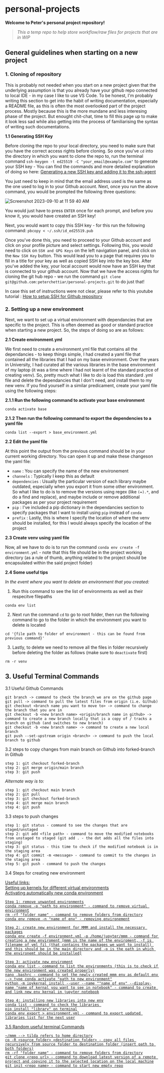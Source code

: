 # personal-projects

**Welcome to Peter's personal project repository!**

> _This a temp repo to help store workflow/raw files for projects that are in WIP_

## General guidelines when starting on a new project

### 1. Cloning of repository

This is probably not needed when you start on a new project given that the underlying assumption is that you already have your github repo connected to local IDE - in my case I like to use VS Code. To be honest, I'm probably writing this section to get into the habit of writing documentation, especially a README file, as this is often the most overlooked part of the project process. Mostly because this is the more mundane and less interesing phase of the project. But enought chit-chat, time to fill this page up to make it look less sad while also getting into the process of familiarising the syntax of writing such documentations.

**1.1 Generating SSH Key**

Before cloning the repo to your local directory, you need to make sure that you have the correct access rights before cloning. So once you've `cd` into the directory in which you want to clone the repo to, run the terminal command `ssh-keygen -t ed25519 -C "your_email@example.com"` to generate your SSH key - You can find the commands and more detailed explanation of doing so here: [Generating a new SSH key and adding it to the ssh-agent](https://docs.github.com/en/authentication/connecting-to-github-with-ssh/generating-a-new-ssh-key-and-adding-it-to-the-ssh-agent)

You just need to keep in mind that the email address used is the same as the one used to log in to your Github account. Next, once you run the above command, you would be prompted the following three questions:

![Screenshot 2023-09-10 at 11 59 40 AM](https://github.com/peterchettiar/personal-projects/assets/89821181/1af87c02-559a-411f-b7f5-209dcba26abd)

You would just have to press `ENTER` once for each prompt, and before you know it, you would have created an SSH key!

Next, you would want to copy this SSH key - for this run the following command: `pbcopy < ~/.ssh/id_ed25519.pub`

Once you've done this, you need to proceed to your Github account and click on your profile picture and select settings. Following this, you would need to click on `SSH and GPG Keys` on the left navigation panel, and click on the `New SSH Key` button. This would lead you to a page that requires you to fill in a title for your key as well as copied SSH key into the key box. After you've added the key, your local account would now have an SSH key that is connected to your github account. Now that we have the access rights for cloning the git hub repo - we run the command `git clone git@github.com:peterchettiar/personal-projects.git` to do just that!

In case this set of instructions were not clear, please refer to this youtube tutorial : [How to setup SSH for Github repository](https://www.youtube.com/watch?v=snCP3c7wXw0)

### 2. Setting up a new environment

Next, we want to set up a virtual environment with dependancies that are specific to the project. This is often deemed as good or standard practice when starting a new project. So, the steps of doing so are as follows:

**2.1 Create environment.yml**

We first need to create a environment.yml file that contains all the dependancies - to keep things simple, I had created a yaml file that contained all the libraries that I had on my base environment. Over the years in University, I had curated all the various libraries in the base environment of my laptop (it was a time where I had not learnt of the standard practice of creating venv). So, pretty much what I like to do is load this standard .yml file and delete the dependancies that I don't need, and install them to my new venv. If you find yourself in a similar predicament, create your yaml file using the following steps:
   
**2.1.1 Run the following command to activate your base environment**
```
conda activate base 
```
**2.1.2 Then run the following command to export the dependencies to a yaml file**
```
conda list --export > base_environment.yml
```
**2.2 Edit the yaml file**

At this point the output from the previous command should be in your current working directory. You can open it up and make these changeson the yaml file:
- `name` : You can specify the name of the new environement
- `channels` : Typically I keep this as default
- `dependencies` : Usually the particular version of each library maybe outdated, especially when you export it from some other environment. So what I like to do is to remove the versions using regex (like `(=).*`, and do a find and replace), and maybe include or remove additional packages as per your project requirement
- `pip` : I've included a pip dictionary in the dependancies section to specify packages that I want to install using `pip` instead of `conda`
- `prefix` : Lastly, this is where I specify the location of where the venv should be installed, for this I would always specify the location of the project

**2.3 Create venv using yaml file**

Now, all we have to do is to run the command `conda env create -f environment.yml` - note that this file should be in the project working directory (as a rule of thumb, anything related to the project should be encapsulated within the said project folder)


**2.4 Some useful tips**

_In the event where you want to delete an environment that you created:_
1. Run this command to see the list of environments as well as their respecitve filepaths
```
conda env list
```
2. Next run the command `cd` to go to root folder, then run the following command to go to the folder in which the environment you want to delete is located
```
cd '{file path to folder of environment - this can be found from previous command}'
```
3. Lastly, to delete we need to remove all the files in folder recursively before deleting the folder as follows (make sure to `deactivate` first)
```
rm -r venv
```
## 3. Useful Terminal Commands

3.1 Useful Github Commands

```
git branch -> command to check the branch we are on the github page
git pull -> command to pull the latest files from origin (i.e. Github)
git checkout <branch name you want to move to> -> command to change the branch that you are in
git checkout -b <new branch name> <origin/branch name in github> -> command to create a new branch locally that is a copy of / tracks a branch on github (and switches to new branch)
git checkout -b <new branch name> -> command to create a new local branch
git push --set-upstream origin <branch> -> command to push the local branch to github
```
3.2 steps to copy changes from main branch on Github into forked-branch in Github

```
step 1: git checkout forked-branch 
step 2: git merge origin/main branch
step 3: git push
```

_Alternate way is to:_

```
step 1: git checkout main branch
step 2: git pull
step 3: git checkout forked-branch
step 4: git merge main branch
step 4: git push
```

3.3 steps to push changes

```
step 1: git status - command to see the changes that are staged/unstaged
step 2: git add <file path> - command to move the modified notebooks from unstaged to staged (git add . - the dot adds all the files into staging)
step 3: git status - this time to check if the modified notebook is in the staging area
step 4: git commit -m <message> - command to commit to the changes in the staging area
step 5: git push - command to push the changes
```

3.4 Steps for creating new environment

<u>Useful links<u>:<br />
[Setting up kernels for different virtual environments](https://ipython.readthedocs.io/en/stable/install/kernel_install.html#kernels-for-different-environments)<br />
[Activating automatically new conda environment](https://devicetests.com/conda-environment-activation-ubuntu)

```
Step 1: remove unwanted environments
conda remove -p "path to environment" - command to remove virtual environment
rm -rf "folder name" - command to remove folders from directory
conda env remove -n "name of env" - removing environement

Step 2: create new environment for MMM and install the necessary packages
conda env create -f environment.yml -p /home/jupyter/mmm - command for creating a new enviroment [mmm is the name of the enviroment, -f is filename of yml fil (that contains the packages we want to install) and this should be in the main directory and -p is the path in which the environemt should be installed]

Step 3: activate new enviroment
conda env list - command to list the environments (this is to check if the new environment was created properly)
nano .bashrc - command to set the newly created mmm env as default env --> type conda activate "path to new environment"
python -m ipykernal install --user --name ""name of env" --display-name "name of kernal you want to see in notebook" - command to create and link new env kernal in jupyter notebook

Step 4: installing new libraries into new env
conda list - command to check the libraries 
pip install "library" on terminal
conda env export > environment.yml - command to export updated libraries list for the next user
```

3.5 Random useful terminal Commands

```
~/mmm --> tilda refers to home directory
cp -R <source_folder> <destination_folder> - copy all files recursively from source folder to destination folder (insert path to both folders)
rm -rf "folder name" - command to remove folders from directory
git clone <repo url> - command to download latest version of a remote project and copying it to the selected location on the local machine
git init <repo name> - command to start new empty repo
